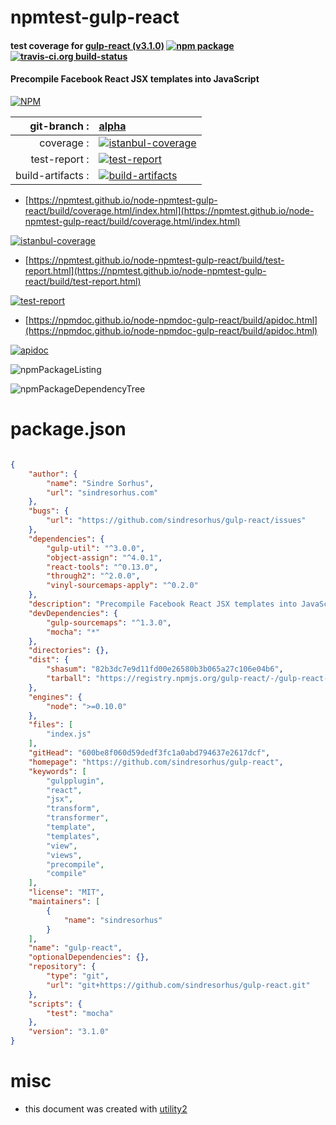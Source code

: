 # npmtest-gulp-react

#### test coverage for  [gulp-react (v3.1.0)](https://github.com/sindresorhus/gulp-react)  [![npm package](https://img.shields.io/npm/v/npmtest-gulp-react.svg?style=flat-square)](https://www.npmjs.org/package/npmtest-gulp-react) [![travis-ci.org build-status](https://api.travis-ci.org/npmtest/node-npmtest-gulp-react.svg)](https://travis-ci.org/npmtest/node-npmtest-gulp-react)

#### Precompile Facebook React JSX templates into JavaScript

[![NPM](https://nodei.co/npm/gulp-react.png?downloads=true&downloadRank=true&stars=true)](https://www.npmjs.com/package/gulp-react)

| git-branch : | [alpha](https://github.com/npmtest/node-npmtest-gulp-react/tree/alpha)|
|--:|:--|
| coverage : | [![istanbul-coverage](https://npmtest.github.io/node-npmtest-gulp-react/build/coverage.badge.svg)](https://npmtest.github.io/node-npmtest-gulp-react/build/coverage.html/index.html)|
| test-report : | [![test-report](https://npmtest.github.io/node-npmtest-gulp-react/build/test-report.badge.svg)](https://npmtest.github.io/node-npmtest-gulp-react/build/test-report.html)|
| build-artifacts : | [![build-artifacts](https://npmtest.github.io/node-npmtest-gulp-react/glyphicons_144_folder_open.png)](https://github.com/npmtest/node-npmtest-gulp-react/tree/gh-pages/build)|

- [https://npmtest.github.io/node-npmtest-gulp-react/build/coverage.html/index.html](https://npmtest.github.io/node-npmtest-gulp-react/build/coverage.html/index.html)

[![istanbul-coverage](https://npmtest.github.io/node-npmtest-gulp-react/build/screenCapture.buildCi.browser.%252Ftmp%252Fbuild%252Fcoverage.lib.html.png)](https://npmtest.github.io/node-npmtest-gulp-react/build/coverage.html/index.html)

- [https://npmtest.github.io/node-npmtest-gulp-react/build/test-report.html](https://npmtest.github.io/node-npmtest-gulp-react/build/test-report.html)

[![test-report](https://npmtest.github.io/node-npmtest-gulp-react/build/screenCapture.buildCi.browser.%252Ftmp%252Fbuild%252Ftest-report.html.png)](https://npmtest.github.io/node-npmtest-gulp-react/build/test-report.html)

- [https://npmdoc.github.io/node-npmdoc-gulp-react/build/apidoc.html](https://npmdoc.github.io/node-npmdoc-gulp-react/build/apidoc.html)

[![apidoc](https://npmdoc.github.io/node-npmdoc-gulp-react/build/screenCapture.buildCi.browser.%252Ftmp%252Fbuild%252Fapidoc.html.png)](https://npmdoc.github.io/node-npmdoc-gulp-react/build/apidoc.html)

![npmPackageListing](https://npmtest.github.io/node-npmtest-gulp-react/build/screenCapture.npmPackageListing.svg)

![npmPackageDependencyTree](https://npmtest.github.io/node-npmtest-gulp-react/build/screenCapture.npmPackageDependencyTree.svg)



# package.json

```json

{
    "author": {
        "name": "Sindre Sorhus",
        "url": "sindresorhus.com"
    },
    "bugs": {
        "url": "https://github.com/sindresorhus/gulp-react/issues"
    },
    "dependencies": {
        "gulp-util": "^3.0.0",
        "object-assign": "^4.0.1",
        "react-tools": "^0.13.0",
        "through2": "^2.0.0",
        "vinyl-sourcemaps-apply": "^0.2.0"
    },
    "description": "Precompile Facebook React JSX templates into JavaScript",
    "devDependencies": {
        "gulp-sourcemaps": "^1.3.0",
        "mocha": "*"
    },
    "directories": {},
    "dist": {
        "shasum": "82b3dc7e9d11fd00e26580b3b065a27c106e04b6",
        "tarball": "https://registry.npmjs.org/gulp-react/-/gulp-react-3.1.0.tgz"
    },
    "engines": {
        "node": ">=0.10.0"
    },
    "files": [
        "index.js"
    ],
    "gitHead": "600be8f060d59dedf3fc1a0abd794637e2617dcf",
    "homepage": "https://github.com/sindresorhus/gulp-react",
    "keywords": [
        "gulpplugin",
        "react",
        "jsx",
        "transform",
        "transformer",
        "template",
        "templates",
        "view",
        "views",
        "precompile",
        "compile"
    ],
    "license": "MIT",
    "maintainers": [
        {
            "name": "sindresorhus"
        }
    ],
    "name": "gulp-react",
    "optionalDependencies": {},
    "repository": {
        "type": "git",
        "url": "git+https://github.com/sindresorhus/gulp-react.git"
    },
    "scripts": {
        "test": "mocha"
    },
    "version": "3.1.0"
}
```



# misc
- this document was created with [utility2](https://github.com/kaizhu256/node-utility2)

